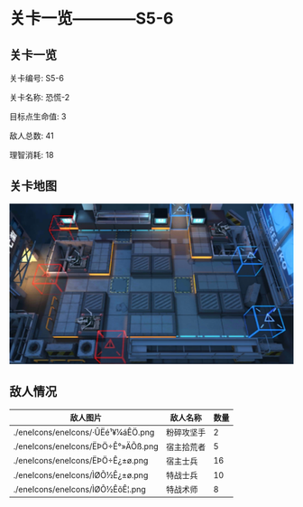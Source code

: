 # 关卡一览————S5-6


## 关卡一览

关卡编号: S5-6

关卡名称: 恐慌-2

目标点生命值: 3

敌人总数: 41

理智消耗: 18


## 关卡地图
![S5-6](./oprMap/S5-6.png)

## 敌人情况

| 敌人图片 | 敌人名称 | 数量  |
|---------|-----|-----|
| ./eneIcons/eneIcons/·ÛËé¹¥¼áÊÖ.png| 粉碎攻坚手  |   2  |
| ./eneIcons/eneIcons/ËÞÖ÷Ê°»ÄÕß.png| 宿主拾荒者  |   5  |
| ./eneIcons/eneIcons/ËÞÖ÷Ê¿±ø.png| 宿主士兵  |   16  |
| ./eneIcons/eneIcons/ÌØÕ½Ê¿±ø.png| 特战士兵  |   10  |
| ./eneIcons/eneIcons/ÌØÕ½ÊõÊ¦.png| 特战术师  |   8  |
